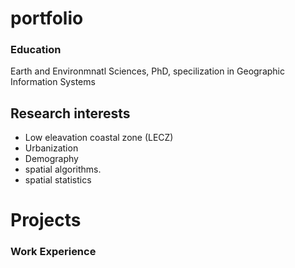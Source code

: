 # portfolio
### Education
Earth and Environmnatl Sciences, PhD, specilization in Geographic Information Systems

## Research interests
- Low eleavation coastal zone (LECZ)
- Urbanization
- Demography
- spatial algorithms.
- spatial statistics

# Projects

### Work Experience
